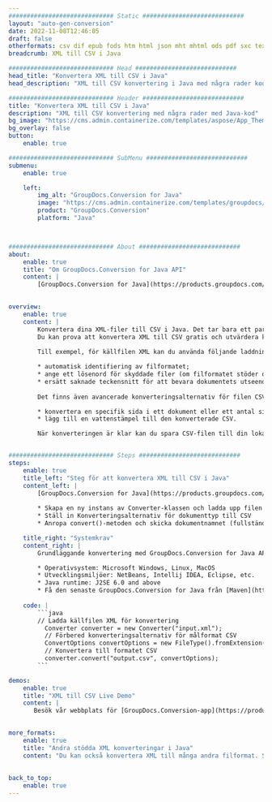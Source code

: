```yaml
---
############################# Static ############################
layout: "auto-gen-conversion"
date: 2022-11-08T12:46:05
draft: false
otherformats: csv dif epub fods htm html json mht mhtml ods pdf sxc tex tsv xlam xls xlsb xlsm xlsx xlt xltm xltx xml xps
breadcrumb: XML till CSV i Java

############################# Head ############################
head_title: "Konvertera XML till CSV i Java"
head_description: "XML till CSV konvertering i Java med några rader kod. Konvertera över 160 filformat med hjälp av GroupDocs dokumentkonverterings-API för Java"

############################# Header ############################
title: "Konvertera XML till CSV i Java"
description: "XML till CSV konvertering med några rader med Java-kod"
bg_image: "https://cms.admin.containerize.com/templates/aspose/App_Themes/V3/images/bg/header1.png"
bg_overlay: false
button:
    enable: true

############################# SubMenu ############################
submenu:
    enable: true

    left:
        img_alt: "GroupDocs.Conversion for Java"
        image: "https://cms.admin.containerize.com/templates/groupdocs/images/product-logos/90x90-noborder/groupdocs-conversion-java.png"
        product: "GroupDocs.Conversion"
        platform: "Java"



############################# About ############################
about:
    enable: true
    title: "Om GroupDocs.Conversion for Java API"
    content: |
        [GroupDocs.Conversion for Java](https://products.groupdocs.com/conversion/java/) är ett avancerat filformatkonverterings-API för konvertering mellan populära bild- och dokumentformat som Microsoft Office, OpenDocument, PDF, HTML, e-post, CAD. och mycket mer med bara några rader kod. Det inbyggda API:t upptäcker automatiskt formaten för originaldokumenten och erbjuder många alternativ för att anpassa de konverterade dokumenten. Tillsammans med funktionen att extrahera information från ett dokument, stöder den också cachelagring av konverteringsresultaten till den lokala disken som standard. Men alla typer av cachelagring kan stödjas genom att implementera lämpliga gränssnitt - Amazon S3, Dropbox, Google Drive, Windows Azure, Reddis eller andra.
    

overview:
    enable: true
    content: |
        Konvertera dina XML-filer till CSV i Java. Det tar bara ett par rader med Java-kod på valfri plattform, som Windows, Linux, macOS.
        Du kan prova att konvertera XML till CSV gratis och utvärdera kvaliteten på konverteringsresultaten. Tillsammans med enkla filkonverteringsskript kan du prova mer sofistikerade alternativ för att ladda källfilen XML och lagra CSV-utdata. 
        
        Till exempel, för källfilen XML kan du använda följande laddningsalternativ:

        * automatisk identifiering av filformatet;
        * ange ett lösenord för skyddade filer (om filformatet stöder det);
        * ersätt saknade teckensnitt för att bevara dokumentets utseende.
        
        Det finns även avancerade konverteringsalternativ för filen CSV:

        * konvertera en specifik sida i ett dokument eller ett antal sidor;
        * lägg till en vattenstämpel till den konverterade CSV.

        När konverteringen är klar kan du spara CSV-filen till din lokala filsökväg eller till tredje parts lagring såsom FTP, Amazon S3, Google Drive, Dropbox etc. Observera - för att konvertera XML till CSV behöver du inte installera någon ytterligare programvara, såsom MS Office, Open Office, Adobe Acrobat Reader etc.


############################# Steps ############################
steps:
    enable: true
    title_left: "Steg för att konvertera XML till CSV i Java"
    content_left: |
        [GroupDocs.Conversion for Java](https://products.groupdocs.com/conversion/java/) låter utvecklare enkelt konvertera XML fil till CSV med några rader kod.
        
        * Skapa en ny instans av Converter-klassen och ladda upp filen XML med den fullständiga sökvägen
        * Ställ in Konverteringsalternativ för dokumenttyp till CSV
        * Anropa convert()-metoden och skicka dokumentnamnet (fullständig sökväg) och formatet (CSV) som en parameter

    title_right: "Systemkrav"
    content_right: |
        Grundläggande konvertering med GroupDocs.Conversion for Java API kan göras med bara några rader kod. Våra API:er stöds på alla större plattformar och operativsystem. Innan du kör koden nedan, se till att du har följande förutsättningar installerade på ditt system.

        * Operativsystem: Microsoft Windows, Linux, MacOS
        * Utvecklingsmiljöer: NetBeans, Intellij IDEA, Eclipse, etc.
        * Java runtime: J2SE 6.0 and above
        * Få den senaste GroupDocs.Conversion for Java från [Maven](https://repository.groupdocs.com/webapp/#/artifacts/browse/tree/General/repo/com/groupdocs/groupdocs-conversion)
         
    code: |
        ```java    
        // Ladda källfilen XML för konvertering
          Converter converter = new Converter("input.xml");
          // Förbered konverteringsalternativ för målformat CSV
          ConvertOptions convertOptions = new FileType().fromExtension("csv").getConvertOptions();
          // Konvertera till formatet CSV
          converter.convert("output.csv", convertOptions);
        ```

demos:
    enable: true
    title: "XML till CSV Live Demo"
    content: |
       Besök vår webbplats för [GroupDocs.Conversion-app](https://products.groupdocs.app/conversion/family) och försök konvertera XML till CSV nu. Den kostnadsfria demon har följande fördelar
          

more_formats:
    enable: true
    title: "Andra stödda XML konverteringar i Java"
    content: "Du kan också konvertera XML till många andra filformat. Se listan nedan."
       
       
back_to_top:
    enable: true
---
```

